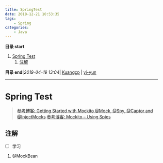 ```yaml
---
title: SpringTest
date: 2018-12-21 10:53:35
tags: 
    - Spring
categories: 
    - Java
---
```


**目录 start**
 
1. [Spring Test](#spring-test)
    1. [注解](#注解)

**目录 end**|_2019-04-19 13:04_| [Kuangcp](https://github.com/Kuangcp/Note) | [yi-yun](https://github.com/yi-yun/Memo)
****************************************
# Spring Test

> [参考博客: Getting Started with Mockito @Mock, @Spy, @Captor and @InjectMocks](https://www.baeldung.com/mockito-annotations?utm_source=tuicool&utm_medium=referral) 
> [参考博客: Mockito – Using Spies](https://www.baeldung.com/mockito-spy)

## 注解
- [ ] 学习
1. @MockBean 

